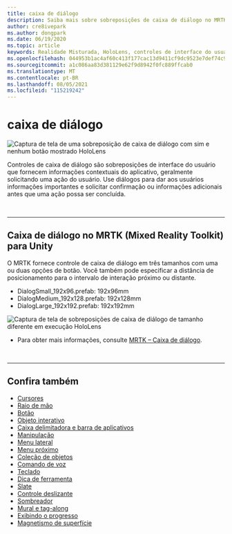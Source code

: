 ```yaml
---
title: caixa de diálogo
description: Saiba mais sobre sobreposições de caixa de diálogo no MRTK e como usá-las em aplicativos de Realidade Misturada.
author: cre8ivepark
ms.author: dongpark
ms.date: 06/19/2020
ms.topic: article
keywords: Realidade Misturada, HoloLens, controles de interface do usuário, interação, interface do usuário, experiência do usuário, design de experiência do usuário, interface do usuário espacial, interação espacial, interface do usuário 3D, UX 3D, headset de realidade misturada, headset de realidade misturada do Windows, headset de realidade virtual, HoloLens, MRTK, Realidade Misturada Toolkit
ms.openlocfilehash: 044953b1ac4af60c413f177cac13d9411cf9dc9523e7def74c99487eb5ee6102
ms.sourcegitcommit: a1c086aa83d381129e62f9d8942f0fc889ffcab0
ms.translationtype: MT
ms.contentlocale: pt-BR
ms.lasthandoff: 08/05/2021
ms.locfileid: "115219242"
---
```

# <a name="dialog"></a>caixa de diálogo

![Captura de tela de uma sobreposição de caixa de diálogo com sim e nenhum botão mostrado HoloLens](images/MRTK_UX_Dialog.jpg)

Controles de caixa de diálogo são sobreposições de interface do usuário que fornecem informações contextuais do aplicativo, geralmente solicitando uma ação do usuário. Use diálogos para dar aos usuários informações importantes e solicitar confirmação ou informações adicionais antes que uma ação possa ser concluída.

<br>

---

## <a name="dialog-in-mrtk-mixed-reality-toolkit-for-unity"></a>Caixa de diálogo no MRTK (Mixed Reality Toolkit) para Unity
O MRTK fornece controle de caixa de diálogo em três tamanhos com uma ou duas opções de botão. Você também pode especificar a distância de posicionamento para o intervalo de interação próximo ou distante. 

- DialogSmall_192x96.prefab: 192x96mm
- DialogMedium_192x128.prefab: 192x128mm
- DialogLarge_192x192.prefab: 192x192mm

![Captura de tela de sobreposições de caixa de diálogo de tamanho diferente em execução HoloLens](images/MRTK_UX_Dialog_Types.jpg)


* Para obter mais informações, consulte [MRTK – Caixa de diálogo](/windows/mixed-reality/mrtk-unity/features/ux-building-blocks/dialog).

<br>

---

## <a name="see-also"></a>Confira também

* [Cursores](cursors.md)
* [Raio de mão](point-and-commit.md)
* [Botão](button.md)
* [Objeto interativo](interactable-object.md)
* [Caixa delimitadora e barra de aplicativos](app-bar-and-bounding-box.md)
* [Manipulação](direct-manipulation.md)
* [Menu lateral](hand-menu.md)
* [Menu próximo](near-menu.md)
* [Coleção de objetos](object-collection.md)
* [Comando de voz](voice-input.md)
* [Teclado](keyboard.md)
* [Dica de ferramenta](tooltip.md)
* [Slate](slate.md)
* [Controle deslizante](slider.md)
* [Sombreador](shader.md)
* [Mural e tag-along](billboarding-and-tag-along.md)
* [Exibindo o progresso](progress.md)
* [Magnetismo de superfície](surface-magnetism.md)